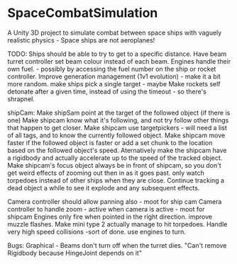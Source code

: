 # SpaceCombatSimulation
A Unity 3D project to simulate combat between space ships with vaguely realistic physics - Space ships are not aeroplanes!

TODO:
Ships should be able to try to get to a specific distance.
Have beam turret controller set beam colour instead of each beam.
Engines handle their own fuel. - possibly by accessing the fuel number on the ship or rocket controller.
Improve generation management (1v1 evolution) - make it a bit more random.
make ships pick a single target - maybe
Make rockets self detonate after a given time, instead of using the timeout - so there's shrapnel.

shipCam:
    Make shipSam point at the target of the followed object (if there is one)
    Make shipcam know what it's following, and not try follow other things that happen to get closer.
    Make shipcam use targetpickers - will need a list of all tags, and to know the currently followed object.
    Make shipcam move faster if the followed object is faster or add a set chunk to the location based on the followed object's speed.
        Aternatively make the shipcam have a rigidbody and actually accelerate up to the speed of the tracked object.
    Make shipcam's focus object always be in front of shipcam, so you don't get weird effects of zooming out then in as it goes past.
    only watch torpedoes instead of other ships when they are close.
    Continue tracking a dead object a while to see it explode and any subsequent effects.

Camera controller should allow panning also - moot for ship cam
Camera controller to handle zoom - active when camera is active - moot for shipcam
Engines only fire when pointed in the right direction.
improve muzzle flashes.
Make mini type 2 actually manage to hit torpedoes.
Handle very high speed collisions -sort of done.
use engines to turn.

Bugs:
Graphical - Beams don't turn off when the turret dies.
"Can't remove Rigidbody because HingeJoint depends on it"